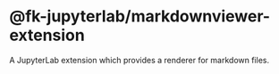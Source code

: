 # @fk-jupyterlab/markdownviewer-extension

A JupyterLab extension which provides a renderer for markdown files.
